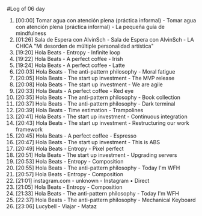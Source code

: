 #Log of 06 day

1. [00:00] Tomar agua con atención plena (práctica informal) - Tomar agua con atención plena (práctica informal) - La pequeña guía de mindfulness
1. [01:26] Sala de Espera con AlvinSch - Sala de Espera con AlvinSch - LA CHICA "Mi desorden de múltiple personalidad artística"
1. [19:20] Hola Beats - Entropy - Infinite loop
1. [19:22] Hola Beats - A perfect coffee - Irish
1. [19:24] Hola Beats - A perfect coffee - Latte
1. [20:03] Hola Beats - The anti-pattern philosophy - Moral fatigue
1. [20:05] Hola Beats - The start up investment - The MVP release
1. [20:08] Hola Beats - The start up investment - We are agile
1. [20:33] Hola Beats - A perfect coffee - Red eye
1. [20:35] Hola Beats - The anti-pattern philosophy - Book collection
1. [20:37] Hola Beats - The anti-pattern philosophy - Dark terminal
1. [20:39] Hola Beats - Time estimation - Trampolines
1. [20:41] Hola Beats - The start up investment - Continuous integration
1. [20:43] Hola Beats - The start up investment - Restructuring our work framework
1. [20:45] Hola Beats - A perfect coffee - Espresso
1. [20:47] Hola Beats - The start up investment - This is ABS
1. [20:49] Hola Beats - Entropy - Pixel perfect
1. [20:51] Hola Beats - The start up investment - Upgrading servers
1. [20:53] Hola Beats - Entropy - Composition
1. [20:55] Hola Beats - The anti-pattern philosophy - Today I'm WFH
1. [20:57] Hola Beats - Entropy - Composition
1. [21:01] instagram.com - unknown - Instagram • Direct
1. [21:05] Hola Beats - Entropy - Composition
1. [21:33] Hola Beats - The anti-pattern philosophy - Today I'm WFH
1. [22:37] Hola Beats - The anti-pattern philosophy - Mechanical Keyboard
1. [23:06] Lucybell - Viajar - Mataz
